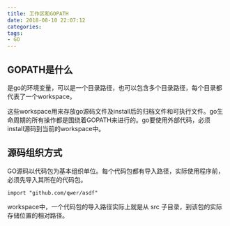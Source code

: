 ```yaml
---
title: 工作区和GOPATH
date: 2018-08-10 22:07:12
categories:
tags:
- GO
---
```

## GOPATH是什么
是go的环境变量，可以是一个目录路径，也可以包含多个目录路径，每个目录都代表了一个workspace。

这些workspace用来存放go源码文件及install后的归档文件和可执行文件。go生命周期的所有操作都是围绕着GOPATH来进行的。go要使用外部代码，必须install源码到当前的workspace中。


## 源码组织方式
GO源码以代码包为基本组织单位。每个代码包都有导入路径，实际使用程序前，必须先导入其所在的代码包。
```
import "github.com/qwer/asdf"
```
<!--more-->
workspace中，一个代码包的导入路径实际上就是从 src 子目录，到该包的实际存储位置的相对路径。

